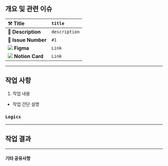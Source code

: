 ## 개요 및 관련 이슈
<!-- MainIntroView의 UI 구현 (예시) -->
<!-- Issue Link: #1 -->
<!-- Figma: Link (선택) -->
<!-- Notion Card: Link (선택) -->

| ⚒️ Title | `title` | 
| :--- | :--- |
| 📜 **Description** | `description` |
| 📌 **Issue Number** | `#1` |
| ![](https://img.shields.io/badge/figma-black?logo=figma) **Figma** | `Link` |
| ![](https://img.shields.io/badge/notion-black?logo=notion) **Notion Card** | `Link` |

---

## 작업 사항
<!-- 1. MainIntroView의 ScrollView 구현 -->
1. 작업 내용
  - 작업 간단 설명

### `Logics`
<!--
## `Logic1`
> 팀원들이 알아야 하거나 다른 팀원들과 심층 리뷰를 해보고 싶은 메소드, 타입 등을 적습니다.
> 재활용성, 다른 기능에 줄 수 있는 영향도를 고려하여 작성합니다.
> 메소드, 타입 등의 이름을 적고 하단에 구현부를 작성합니다.
```swift
func doSomething() {
  print("")
}
```
-->

---

## 작업 결과
<!-- 이미지, gif 등을 캡쳐하여 첨부합니다. -->
<!-- 해당 섹션은 필수가 아닙니다! -->

---

#### 기타 공유사항
<!-- 야기될 수 있는 사이드 이펙트, 조사가 필요한 내용 등을 작성합니다. --> 
